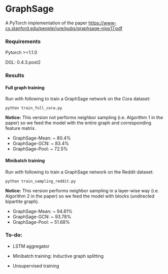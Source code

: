 # GraphSage
A PyTorch implementation of the paper https://www-cs.stanford.edu/people/jure/pubs/graphsage-nips17.pdf

### Requirements

Pytorch >=1.1.0

DGL: 0.4.3.post2

### Results

#### Full graph training

Run with following to train a GraphSage network on the Cora dataset:

```
python train_full_cora.py
```

**Notice:** This version not performs neighbor sampling (i.e. Algorithm 1 in the paper) so we feed the model with the entire graph and corresponding feature matrix.

+ GraphSage-Mean: ~ 80.4%
+ GraphSage-GCN: ~ 83.4%
+ GraphSage-Pool: ~ 72.5%

#### Minibatch training

Run with following to train a GraphSage network on the Reddit dataset:

```
python train_sampling_reddit.py
```

**Notice:** This version performs neighbor sampling in a layer-wise way (i.e. Algorithm 2 in the paper) so we feed the model with blocks (undirected bipartite graph).

+ GraphSage-Mean: ~ 94.81%
+ GraphSage-GCN: ~ 93.78%
+ GraphSage-Pool: ~ 51.68%

### To-do:

+ LSTM aggregator

+ Minibatch training: Inductive graph splitting
+ Unsupervised training